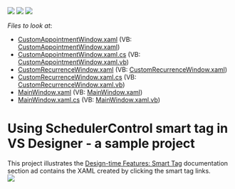 <!-- default badges list -->
![](https://img.shields.io/endpoint?url=https://codecentral.devexpress.com/api/v1/VersionRange/128656190/22.2.2%2B)
[![](https://img.shields.io/badge/Open_in_DevExpress_Support_Center-FF7200?style=flat-square&logo=DevExpress&logoColor=white)](https://supportcenter.devexpress.com/ticket/details/T574568)
[![](https://img.shields.io/badge/📖_How_to_use_DevExpress_Examples-e9f6fc?style=flat-square)](https://docs.devexpress.com/GeneralInformation/403183)
<!-- default badges end -->
<!-- default file list -->
*Files to look at*:

* [CustomAppointmentWindow.xaml](./CS/SmartTagExample/CustomAppointmentWindow.xaml) (VB: [CustomAppointmentWindow.xaml](./VB/SmartTagExample/CustomAppointmentWindow.xaml))
* [CustomAppointmentWindow.xaml.cs](./CS/SmartTagExample/CustomAppointmentWindow.xaml.cs) (VB: [CustomAppointmentWindow.xaml.vb](./VB/SmartTagExample/CustomAppointmentWindow.xaml.vb))
* [CustomRecurrenceWindow.xaml](./CS/SmartTagExample/CustomRecurrenceWindow.xaml) (VB: [CustomRecurrenceWindow.xaml](./VB/SmartTagExample/CustomRecurrenceWindow.xaml))
* [CustomRecurrenceWindow.xaml.cs](./CS/SmartTagExample/CustomRecurrenceWindow.xaml.cs) (VB: [CustomRecurrenceWindow.xaml.vb](./VB/SmartTagExample/CustomRecurrenceWindow.xaml.vb))
* [MainWindow.xaml](./CS/SmartTagExample/MainWindow.xaml) (VB: [MainWindow.xaml](./VB/SmartTagExample/MainWindow.xaml))
* [MainWindow.xaml.cs](./CS/SmartTagExample/MainWindow.xaml.cs) (VB: [MainWindow.xaml.vb](./VB/SmartTagExample/MainWindow.xaml.vb))
<!-- default file list end -->
# Using SchedulerControl smart tag in VS Designer - a sample project


This project illustrates the <a href="http://help.devexpress.com/#WPF/CustomDocument119617">Design-time Features: Smart Tag</a> documentation section ad contains the XAML created by clicking the smart tag links.<br><img src="https://raw.githubusercontent.com/DevExpress-Examples/using-schedulercontrol-smart-tag-in-vs-designer-a-sample-project-t574568/17.2.3+/media/0d6ed3a0-5fb5-4148-9067-d6383782c454.png">

<br/>


